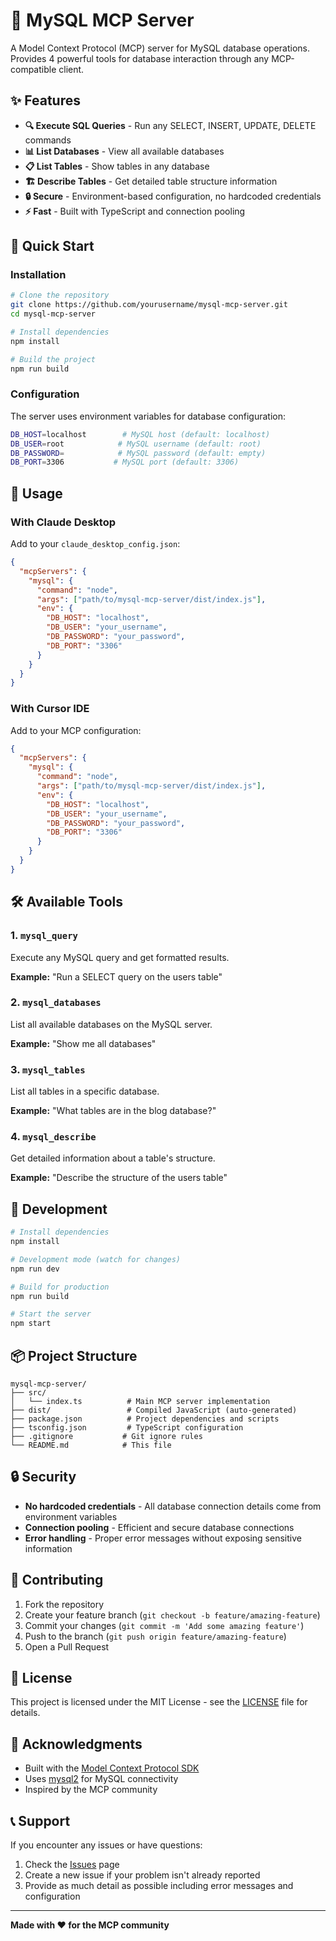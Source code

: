 # 🔧 MySQL MCP Server

A Model Context Protocol (MCP) server for MySQL database operations. Provides 4 powerful tools for database interaction through any MCP-compatible client.

## ✨ Features

- **🔍 Execute SQL Queries** - Run any SELECT, INSERT, UPDATE, DELETE commands
- **📊 List Databases** - View all available databases
- **📋 List Tables** - Show tables in any database
- **🏗️ Describe Tables** - Get detailed table structure information
- **🔒 Secure** - Environment-based configuration, no hardcoded credentials
- **⚡ Fast** - Built with TypeScript and connection pooling

## 🚀 Quick Start

### Installation

```bash
# Clone the repository
git clone https://github.com/yourusername/mysql-mcp-server.git
cd mysql-mcp-server

# Install dependencies
npm install

# Build the project
npm run build
```

### Configuration

The server uses environment variables for database configuration:

```bash
DB_HOST=localhost        # MySQL host (default: localhost)
DB_USER=root            # MySQL username (default: root)
DB_PASSWORD=            # MySQL password (default: empty)
DB_PORT=3306           # MySQL port (default: 3306)
```

## 📖 Usage

### With Claude Desktop

Add to your `claude_desktop_config.json`:

```json
{
  "mcpServers": {
    "mysql": {
      "command": "node",
      "args": ["path/to/mysql-mcp-server/dist/index.js"],
      "env": {
        "DB_HOST": "localhost",
        "DB_USER": "your_username",
        "DB_PASSWORD": "your_password",
        "DB_PORT": "3306"
      }
    }
  }
}
```

### With Cursor IDE

Add to your MCP configuration:

```json
{
  "mcpServers": {
    "mysql": {
      "command": "node",
      "args": ["path/to/mysql-mcp-server/dist/index.js"],
      "env": {
        "DB_HOST": "localhost",
        "DB_USER": "your_username", 
        "DB_PASSWORD": "your_password",
        "DB_PORT": "3306"
      }
    }
  }
}
```

## 🛠️ Available Tools

### 1. `mysql_query`
Execute any MySQL query and get formatted results.

**Example:** "Run a SELECT query on the users table"

### 2. `mysql_databases`
List all available databases on the MySQL server.

**Example:** "Show me all databases"

### 3. `mysql_tables`
List all tables in a specific database.

**Example:** "What tables are in the blog database?"

### 4. `mysql_describe`
Get detailed information about a table's structure.

**Example:** "Describe the structure of the users table"

## 🔧 Development

```bash
# Install dependencies
npm install

# Development mode (watch for changes)
npm run dev

# Build for production
npm run build

# Start the server
npm start
```

## 📦 Project Structure

```
mysql-mcp-server/
├── src/
│   └── index.ts          # Main MCP server implementation
├── dist/                 # Compiled JavaScript (auto-generated)
├── package.json          # Project dependencies and scripts
├── tsconfig.json         # TypeScript configuration
├── .gitignore           # Git ignore rules
└── README.md            # This file
```

## 🔒 Security

- **No hardcoded credentials** - All database connection details come from environment variables
- **Connection pooling** - Efficient and secure database connections
- **Error handling** - Proper error messages without exposing sensitive information

## 🤝 Contributing

1. Fork the repository
2. Create your feature branch (`git checkout -b feature/amazing-feature`)
3. Commit your changes (`git commit -m 'Add some amazing feature'`)
4. Push to the branch (`git push origin feature/amazing-feature`)
5. Open a Pull Request

## 📄 License

This project is licensed under the MIT License - see the [LICENSE](LICENSE) file for details.

## 🙏 Acknowledgments

- Built with the [Model Context Protocol SDK](https://github.com/modelcontextprotocol/typescript-sdk)
- Uses [mysql2](https://github.com/sidorares/node-mysql2) for MySQL connectivity
- Inspired by the MCP community

## 📞 Support

If you encounter any issues or have questions:

1. Check the [Issues](https://github.com/yourusername/mysql-mcp-server/issues) page
2. Create a new issue if your problem isn't already reported
3. Provide as much detail as possible including error messages and configuration

---

**Made with ❤️ for the MCP community** 